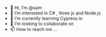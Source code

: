 - 👋 Hi, I’m @sam
- 👀 I’m interested in C# , three js and Node.js
- 🌱 I’m currently learning Cypress.io
- 💞️ I’m looking to collaborate on 
- 📫 How to reach me ...

<!---
sambouch79/sambouch79 is a ✨ special ✨ repository because its `README.md` (this file) appears on your GitHub profile.
You can click the Preview link to take a look at your changes.
--->
